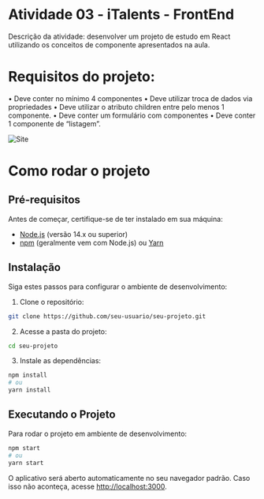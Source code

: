 # Atividade 03 - iTalents - FrontEnd
Descrição da atividade: desenvolver um projeto de estudo em React utilizando os conceitos de
componente apresentados na aula. 

# Requisitos do projeto:
• Deve conter no mínimo 4 componentes
• Deve utilizar troca de dados via propriedades
• Deve utilizar o atributo children entre pelo menos 1 componente.
• Deve conter um formulário com componentes
• Deve conter 1 componente de “listagem”. 

![Site](https://i.postimg.cc/N028wVRb/Johon-Atividade-03-i-Talents.png)

# Como rodar o projeto

## Pré-requisitos

Antes de começar, certifique-se de ter instalado em sua máquina:
- [Node.js](https://nodejs.org/) (versão 14.x ou superior)
- [npm](https://www.npmjs.com/) (geralmente vem com Node.js) ou [Yarn](https://yarnpkg.com/)

## Instalação

Siga estes passos para configurar o ambiente de desenvolvimento:

1. Clone o repositório:
```bash
git clone https://github.com/seu-usuario/seu-projeto.git
```

2. Acesse a pasta do projeto:
```bash
cd seu-projeto
```

3. Instale as dependências:
```bash
npm install
# ou
yarn install
```

## Executando o Projeto

Para rodar o projeto em ambiente de desenvolvimento:

```bash
npm start
# ou
yarn start
```

O aplicativo será aberto automaticamente no seu navegador padrão. Caso isso não aconteça, acesse [http://localhost:3000](http://localhost:3000).

